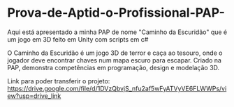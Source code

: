 # Prova-de-Aptid-o-Profissional-PAP-
Aqui está apresentado a minha PAP de nome "Caminho da Escuridão" que é um jogo em 3D feito em Unity com scripts em c#

O Caminho da Escuridão é um jogo 3D de terror e caça ao tesouro, onde o jogador deve encontrar chaves num mapa escuro para escapar. Criado na PAP, demonstra competências em programação, design e modelação 3D.

Link para poder transferir o projeto: https://drive.google.com/file/d/1DVzQbvjS_nfu2af5wFyATVyVE6FLWWPs/view?usp=drive_link
